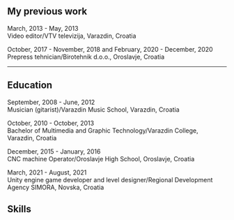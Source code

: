 ## My previous work
March, 2013 - May, 2013 <br>
Video editor/VTV televizija, Varazdin, Croatia

October, 2017 - November, 2018 and February, 2020 - December, 2020 <br>
Prepress tehnician/Birotehnik d.o.o., Oroslavje, Croatia

---

## Education
September, 2008 - June, 2012 <br>
Musician (gitarist)/Varazdin Music School, Varazdin, Croatia

October, 2010 - October, 2013 <br>
Bachelor of Multimedia and Graphic Technology/Varazdin College, Varazdin, Croatia

December, 2015 - January, 2016 <br>
CNC machine Operator/Oroslavje High School, Oroslavje, Croatia

March, 2021 - August, 2021 <br>
Unity engine game developer and level designer/Regional Development Agency SIMORA, Novska, Croatia

## Skills


